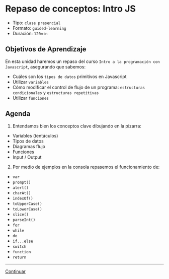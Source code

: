 # Repaso de conceptos: Intro JS
- Tipo: `clase presencial`
- Formato: `guided-learning`
- Duración: `120min`

## Objetivos de Aprendizaje

En esta unidad haremos un repaso del curso `Intro a la programación con Javascript`, asegurando que sabemos:
* Cuáles son los `tipos de datos` primitivos en Javascript
* Utilizar `variables`
* Cómo modificar el control de flujo de un programa: `estructuras condicionales` y `estructuras repetitivas`
* Utilizar `funciones`


## Agenda

1. Entendamos bien los conceptos clave dibujando en la pizarra:
  * Variables (tentáculos)
  * Tipos de datos
  * Diagramas flujo
  * Funciones
  * Input / Output

2. Por medio de ejemplos en la consola repasemos el funcionamiento de:
  * `var`
  * `prompt()`
  * `alert()`
  * `charAt()`
  * `indexOf()`
  * `toUpperCase()`
  * `toLowerCase()`
  * `slice()`
  * `parseInt()`
  * `for`
  * `while`
  * `do`
  * `if...else`
  * `switch`
  * `function`
  * `return`

***

[Continuar](04-arrays.md)
